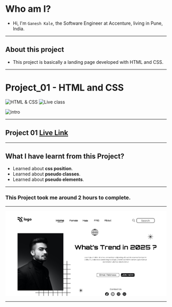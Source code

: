 # Who am I?

- Hi, I'm `Ganesh Kale`, the Software Engineer at Accenture, living in Pune, India.

---

## About this project

- This project is basically a landing page developed with HTML and CSS.

---

# Project_01 - HTML and CSS

![HTML & CSS](https://img.shields.io/badge/HTML-CSS-orange)
![Live class](https://img.shields.io/badge/LIVE--CLASS-PROJECT--01-blue)

![intro](https://img.shields.io/badge/GANESH%20KALE-SOFTWARE%20ENGINEER-green)

---

## Project 01 [Live Link]()

---

## What I have learnt from this Project?

- Learned about **css position**.
- Learned about **pseudo classes**.
- Learned about **pseudo elements**.

---

### This Project took me around **2 hours** to complete.

---

![Screenshot](/thumbnail.png)

---
